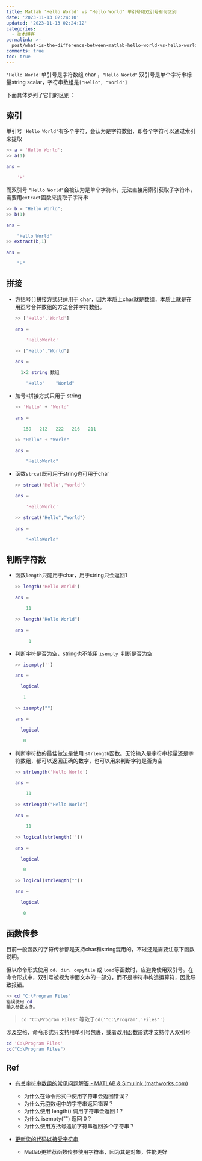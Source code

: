 ```yaml
---
title: Matlab 'Hello World' vs "Hello World" 单引号和双引号有何区别
date: '2023-11-13 02:24:10'
updated: '2023-11-13 02:24:12'
categories:
  - 技术博客
permalink: >-
  post/what-is-the-difference-between-matlab-hello-world-vs-hello-world-single-quotation-number-and-dual-quotation-number-z1ynuyi.html
comments: true
toc: true
---
```




​`'Hello World'`​单引号是字符数组 char ，`"Hello World"`​ 双引号是单个字符串标量string scalar，字符串数组是`["Hello", "World"]`​

下面具体罗列了它们的区别：

## 索引

单引号 `'Hello World'`​有多个字符，会认为是字符数组，即各个字符可以通过索引来提取

```matlab
>> a = 'Hello World';
>> a(1)

ans =

    'H'
```

而双引号 `"Hello World"`​ 会被认为是单个字符串，无法直接用索引获取子字符串，需要用`extract`​函数来提取子字符串

```matlab
>> b = "Hello World";
>> b(1)

ans = 

    "Hello World"
>> extract(b,1)

ans = 

    "H"
```

## 拼接

* 方括号`[]`​拼接方式只适用于 char，因为本质上char就是数组，本质上就是在用逗号合并数组的方法合并字符数组。

  ```matlab
  >> ['Hello','World'] 

  ans =

      'HelloWorld'

  >> ["Hello","World"]

  ans = 

    1×2 string 数组

      "Hello"    "World"
  ```
* 加号`+`​拼接方式只用于 string

  ```matlab
  >> 'Hello' + 'World'

  ans =

     159   212   222   216   211

  >> "Hello" + "World"

  ans = 

      "HelloWorld"
  ```
* 函数`strcat`​既可用于string也可用于char

  ```matlab
  >> strcat('Hello','World')

  ans =

      'HelloWorld'

  >> strcat("Hello","World")

  ans = 

      "HelloWorld"
  ```

## 判断字符数

* 函数`length`​只能用于char，用于string只会返回1

  ```matlab
  >> length('Hello World')

  ans =

      11

  >> length("Hello World")

  ans =

       1
  ```
* 判断字符是否为空，string也不能用 `isempty `​判断是否为空

  ```matlab
  >> isempty('')

  ans =

    logical

     1

  >> isempty("")

  ans =

    logical

     0
  ```
* 判断字符数的最佳做法是使用 `strlength`​ 函数。无论输入是字符串标量还是字符数组，都可以返回正确的数字，也可以用来判断字符是否为空

  ```matlab
  >> strlength('Hello World')

  ans =

      11

  >> strlength("Hello World")

  ans =

      11

  >> logical(strlength(''))

  ans =

    logical

     0

  >> logical(strlength(""))

  ans =

    logical

     0
  ```

## 函数传参

目前一般函数的字符传参都是支持char和string混用的，不过还是需要注意下函数说明。

但以命令形式使用 `cd`​、`dir`​、`copyfile`​ 或 `load`​ 等函数时，应避免使用双引号。在命令形式中，双引号被视为字面文本的一部分，而不是字符串构造运算符，因此导致报错。

```matlab
>> cd "C:\Program Files"
错误使用 cd
输入参数太多。
```

> ​`cd "C:\Program Files"`​ 等效于 ​`cd('"C:\Program','Files"')`​

涉及空格，命令形式只支持用单引号包裹，或者改用函数形式才支持传入双引号

```matlab
cd 'C:\Program Files'
cd("C:\Program Files")
```

## Ref

* [有关字符串数组的常见问题解答 - MATLAB &amp; Simulink (mathworks.com)](https://www.mathworks.com/help/matlab/matlab_prog/frequently-asked-questions-about-string-arrays_zh_CN.html)

  * 为什么在命令形式中使用字符串会返回错误？
  * 为什么元胞数组中的字符串返回错误？
  * 为什么使用 length() 调用字符串会返回 1？
  * 为什么 isempty("") 返回 0？
  * 为什么使用方括号追加字符串返回多个字符串？
* [更新您的代码以接受字符串](https://ww2.mathworks.cn/help/matlab/matlab_prog/update-your-code-to-accept-strings.html#mw_7f89d759-1649-4135-bb88-d7ae4dd6f6e4)

  * Matlab更推荐函数传参使用字符串，因为其是对象，性能更好
